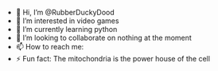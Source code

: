 - 👋 Hi, I’m @RubberDuckyDood
- 👀 I’m interested in video games
- 🌱 I’m currently learning python
- 💞️ I’m looking to collaborate on nothing at the moment
- 📫 How to reach me: 
- ⚡ Fun fact: The mitochondria is the power house of the cell

<!---
RubberDuckyDood/RubberDuckyDood is a ✨ special ✨ repository because its `README.md` (this file) appears on your GitHub profile.
You can click the Preview link to take a look at your changes.
--->
